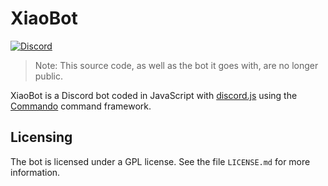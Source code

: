 # XiaoBot
[![Discord](https://discordapp.com/api/guilds/252317073814978561/embed.png)](https://discord.gg/KKMRKeG)

> Note: This source code, as well as the bot it goes with, are no longer public.

XiaoBot is a Discord bot coded in JavaScript with [discord.js](https://discord.js.org)
using the [Commando](https://github.com/Gawdl3y/discord.js-commando) command
framework.

## Licensing
The bot is licensed under a GPL license. See the file `LICENSE.md` for more
information.
